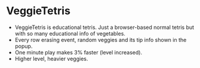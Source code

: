 # VeggieTetris

- VeggieTetris is educational tetris. Just a browser-based normal tetris but with so many educational info of vegetables.
- Every row erasing event, random veggies and its tip info shown in the popup.
- One minute play makes 3% faster (level increased).
- Higher level, heavier veggies.
